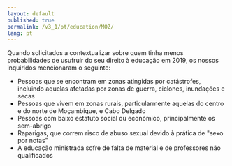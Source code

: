 ```yaml
---
layout: default
published: true
permalink: /v3_1/pt/education/MOZ/
lang: pt
---
```


Quando solicitados a contextualizar sobre quem tinha menos probabilidades de usufruir do seu direito à educação em 2019, os nossos inquiridos mencionaram o seguinte:

- Pessoas que se encontram em zonas atingidas por catástrofes, incluindo aquelas afetadas por zonas de guerra, ciclones, inundações e secas
- Pessoas que vivem em zonas rurais, particularmente aquelas do centro e do norte de Moçambique, e Cabo Delgado
- Pessoas com baixo estatuto social ou económico, principalmente os sem-abrigo
- Raparigas, que correm risco de abuso sexual devido à prática de "sexo por notas"
- A educação ministrada sofre de falta de material e de professores não qualificados


